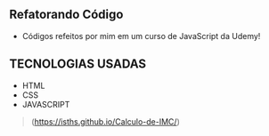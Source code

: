 ## Refatorando Código

- Códigos refeitos por mim em um curso de JavaScript da Udemy!

## TECNOLOGIAS USADAS

- HTML
- CSS
- JAVASCRIPT 

>(https://isths.github.io/Calculo-de-IMC/)



